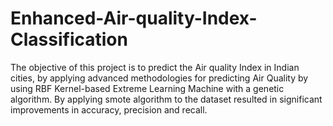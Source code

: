 # Enhanced-Air-quality-Index-Classification
The objective of this project is to predict the Air quality Index in Indian cities, by applying  advanced methodologies for predicting Air Quality by using RBF Kernel-based Extreme Learning  Machine with a genetic algorithm. By applying smote algorithm to the dataset resulted in significant  improvements in accuracy, precision and recall.
